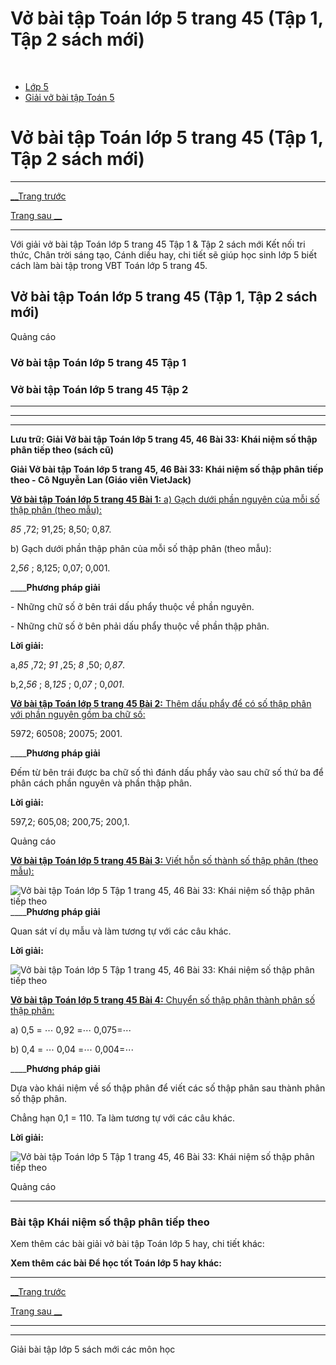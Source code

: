 # Vở bài tập Toán lớp 5 trang 45 (Tập 1, Tập 2 sách mới)

﻿

  * [Lớp 5](https://vietjack.com/series/lop-5.jsp)
  * [Giải vở bài tập Toán 5](https://vietjack.com/giai-vo-bai-tap-toan-5/index.jsp)



# Vở bài tập Toán lớp 5 trang 45 (Tập 1, Tập 2 sách mới)

* * *

[__Trang trước](https://vietjack.com/giai-vo-bai-tap-toan-5/bai-32-khai-niem-so-thap-phan.jsp)

[Trang sau __](https://vietjack.com/giai-vo-bai-tap-toan-5/bai-34-hang-cua-so-thap-phan-doc-viet-so-thap-phan.jsp)

* * *

Với giải vở bài tập Toán lớp 5 trang 45 Tập 1 & Tập 2 sách mới Kết nối tri thức, Chân trời sáng tạo, Cánh diều hay, chi tiết sẽ giúp học sinh lớp 5 biết cách làm bài tập trong VBT Toán lớp 5 trang 45.

## Vở bài tập Toán lớp 5 trang 45 (Tập 1, Tập 2 sách mới)

Quảng cáo

### Vở bài tập Toán lớp 5 trang 45 Tập 1

### Vở bài tập Toán lớp 5 trang 45 Tập 2

* * *

* * *

* * *

**Lưu trữ: Giải Vở bài tập Toán lớp 5 trang 45, 46 Bài 33: Khái niệm số thập phân tiếp theo (sách cũ)**

**Giải Vở bài tập Toán lớp 5 trang 45, 46 Bài 33: Khái niệm số thập phân tiếp theo - Cô Nguyễn Lan (Giáo viên VietJack)**

[**Vở bài tập Toán lớp 5 trang 45 Bài 1:** a) Gạch dưới phần nguyên của mỗi số thập phân (theo mẫu):](https://vietjack.com/giai-vo-bai-tap-toan-5/bai-1-trang-45-vbt-toan-5-tap-1.jsp)

_85_ ,72; 91,25; 8,50; 0,87.

b) Gạch dưới phần thập phân của mỗi số thập phân (theo mẫu):

2,_56_ ; 8,125; 0,07; 0,001.

____**Phương pháp giải**

\- Những chữ số ở bên trái dấu phẩy thuộc về phần nguyên.

\- Những chữ số ở bên phải dấu phẩy thuộc về phần thập phân.

**Lời giải:**

a,_85_ ,72; _91_ ,25; _8_ ,50; _0,87_.

b,2,_56_ ; 8,_125_ ; 0,_07_ ; 0,_001_.

[**Vở bài tập Toán lớp 5 trang 45 Bài 2:** Thêm dấu phẩy để có số thập phân với phần nguyên gồm ba chữ số:](https://vietjack.com/giai-vo-bai-tap-toan-5/bai-2-trang-45-vbt-toan-5-tap-1.jsp)

5972; 60508; 20075; 2001.

____**Phương pháp giải**

Đếm từ bên trái được ba chữ số thì đánh dấu phẩy vào sau chữ số thứ ba để phân cách phần nguyên và phần thập phân. 

**Lời giải:**

597,2; 605,08; 200,75; 200,1.

Quảng cáo

[**Vở bài tập Toán lớp 5 trang 45 Bài 3:** Viết hỗn số thành số thập phân (theo mẫu): ](https://vietjack.com/giai-vo-bai-tap-toan-5/bai-3-trang-45-vbt-toan-5-tap-1.jsp)

![Vở bài tập Toán lớp 5 Tập 1 trang 45, 46 Bài 33: Khái niệm số thập phân tiếp theo](https://vietjack.com/giai-vo-bai-tap-toan-5/images/bai-3-trang-45-vbt-toan-5-tap-1.PNG) ____**Phương pháp giải**

Quan sát ví dụ mẫu và làm tương tự với các câu khác.

**Lời giải:**

![Vở bài tập Toán lớp 5 Tập 1 trang 45, 46 Bài 33: Khái niệm số thập phân tiếp theo](https://vietjack.com/giai-vo-bai-tap-toan-5/images/bai-3-trang-45-vbt-toan-5-tap-1-1.PNG)

[**Vở bài tập Toán lớp 5 trang 45 Bài 4:** Chuyển số thập phân thành phân số thập phân: ](https://vietjack.com/giai-vo-bai-tap-toan-5/bai-4-trang-46-vbt-toan-5-tap-1.jsp)

a) 0,5 = ⋯ 0,92 =⋯ 0,075=⋯

b) 0,4 = ⋯ 0,04 =⋯ 0,004=⋯

____**Phương pháp giải**

Dựa vào khái niệm về số thập phân để viết các số thập phân sau thành phân số thập phân.

Chẳng hạn 0,1 = 110. Ta làm tương tự với các câu khác.

**Lời giải:**

![Vở bài tập Toán lớp 5 Tập 1 trang 45, 46 Bài 33: Khái niệm số thập phân tiếp theo](https://vietjack.com/giai-vo-bai-tap-toan-5/images/bai-4-trang-46-vbt-toan-5-tap-1.PNG)

Quảng cáo

* * *

### **Bài tập Khái niệm số thập phân tiếp theo**

Xem thêm các bài giải vở bài tập Toán lớp 5 hay, chi tiết khác:

**Xem thêm các bài Để học tốt Toán lớp 5 hay khác:**

* * *

[__Trang trước](https://vietjack.com/giai-vo-bai-tap-toan-5/bai-32-khai-niem-so-thap-phan.jsp)

[Trang sau __](https://vietjack.com/giai-vo-bai-tap-toan-5/bai-34-hang-cua-so-thap-phan-doc-viet-so-thap-phan.jsp)

* * *

* * *

Giải bài tập lớp 5 sách mới các môn học

